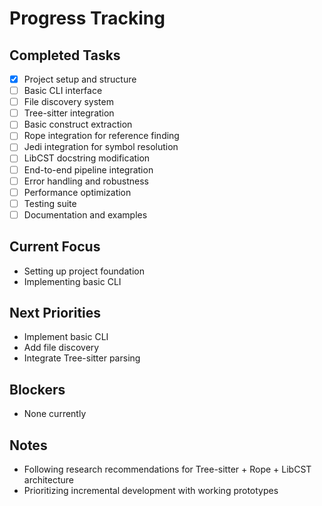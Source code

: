 # Progress Tracking

## Completed Tasks
- [x] Project setup and structure
- [ ] Basic CLI interface
- [ ] File discovery system
- [ ] Tree-sitter integration
- [ ] Basic construct extraction
- [ ] Rope integration for reference finding
- [ ] Jedi integration for symbol resolution  
- [ ] LibCST docstring modification
- [ ] End-to-end pipeline integration
- [ ] Error handling and robustness
- [ ] Performance optimization
- [ ] Testing suite
- [ ] Documentation and examples

## Current Focus
- Setting up project foundation
- Implementing basic CLI

## Next Priorities
- Implement basic CLI
- Add file discovery
- Integrate Tree-sitter parsing

## Blockers
- None currently

## Notes
- Following research recommendations for Tree-sitter + Rope + LibCST architecture
- Prioritizing incremental development with working prototypes